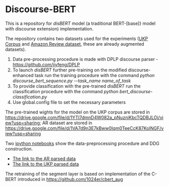 # Discourse-BERT
This is a repository for *disBERT* model (a traditional BERT-[base]} model with discourse extension) implementation.

The repository contains two datasets used for the experiments ([UKP Corpus](https://github.com/lizagonch/Discourse-BERT/tree/master/datasets/discourse) and [Amazon Review dataset](https://github.com/lizagonch/Discourse-BERT/tree/master/datasets/amazon), these are already augmented datasets).

1. Data pre-processing procedure is made with DPLP discourse parser - https://github.com/jiyfeng/DPLP
2. To launch *disBERT* further pre-training on the modified discourse-enhanced task run the training procedure with the command *python discourse_bert_sequence.py --task_name *name_of_task**
3. To provide classification with the pre-trained *disBERT* run the classification procedure with the command *python bert_discourse-classification.py*
4. Use global.config file to set the necessary parameters

The pre-trained wights for the model on the UKP corpus are stored in https://drive.google.com/file/d/1YTI7dmnD4W082a_pNuzniKbcTQDBJLOj/view?usp=sharing; AR dataset are stored in https://drive.google.com/file/d/1VA7d9n3E7kBww0Iqm0TeeCcK87KoINGF/view?usp=sharing

Two [ipython notebooks](https://github.com/lizagonch/Discourse-BERT/tree/master/data_pre-processing) show the data-preprocessing procedure and DDG construction.

* [The link to the AR parsed data](https://drive.google.com/drive/folders/1aWv05w4_dq_W5Ie4Ciujl8y_SRp1zrxt?usp=sharing)
* [The link to the UKP parsed data](https://drive.google.com/drive/folders/1Kvi0DY6yBwlwBwzhqlDs-HYttSeqOeK1?usp=sharing)

The retraining of the segment layer is based on implementation of the C-BERT introduced in https://github.com/1024er/cbert_aug
